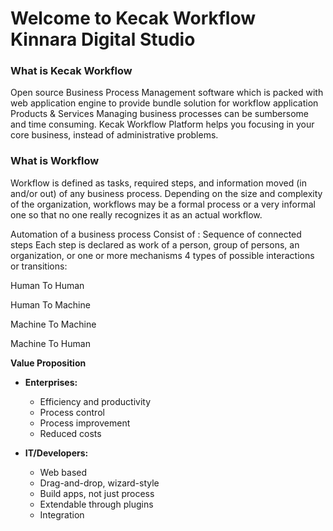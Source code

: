 # Welcome to Kecak Workflow Kinnara Digital Studio

### What is Kecak Workflow

Open source Business Process Management software which is packed with web application engine to provide bundle solution for workflow application
Products & Services
Managing business processes can be sumbersome and time consuming.
Kecak Workflow Platform helps you focusing in your core business, instead of administrative problems.

### What is Workflow

Workflow is defined as tasks, required steps, and information moved (in and/or out) of any business process. Depending on the size and complexity of the organization, workflows may be a formal process or a very informal one so that no one really recognizes it as an actual workflow.

Automation of a business process
Consist of :
Sequence of connected steps
Each step is declared as work of a person, group of persons, an organization, or one or more mechanisms
4 types of possible interactions or transitions:

Human To Human

Human To Machine

Machine To Machine

Machine To Human


**Value Proposition**

- **Enterprises:**
  - Efficiency and productivity
  - Process control
  - Process improvement
  - Reduced costs
  
- **IT/Developers:**
  - Web based
  - Drag-and-drop, wizard-style
  - Build apps, not just process
  - Extendable through plugins
  - Integration


